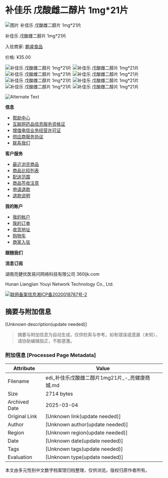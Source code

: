 # 补佳乐 戊酸雌二醇片 1mg*21片

![图片 补佳乐 戊酸雌二醇片 1mg*21片](/images/thumbs/0000862_-1mg21_550.jpeg)

补佳乐 戊酸雌二醇片 1mg*21片

入驻商家: [鹏睿食品](/%E8%AF%9A%E6%83%A0%E8%B4%B8%E6%98%93)

价格: ¥35.00

![补佳乐 戊酸雌二醇片 1mg*21片](http://image.360lj.com/userfiles/images/201707/5930759307_20170722135300747.png) 
![补佳乐 戊酸雌二醇片 1mg*21片](http://image.360lj.com/userfiles/images/201707/7314973149_20170722135302872.png) 
![补佳乐 戊酸雌二醇片 1mg*21片](http://image.360lj.com/userfiles/images/201707/6785167851_20170722135304497.png) 
![补佳乐 戊酸雌二醇片 1mg*21片](http://image.360lj.com/userfiles/images/201707/3409434094_20170722135309655.png) 
![补佳乐 戊酸雌二醇片 1mg*21片](http://image.360lj.com/userfiles/images/201707/6207462074_20170722135313591.png) 
![补佳乐 戊酸雌二醇片 1mg*21片](http://image.360lj.com/userfiles/images/201707/2703427034_20170722135316763.png) 
![补佳乐 戊酸雌二醇片 1mg*21片](http://image.360lj.com/userfiles/images/201707/3773737737_20170722135319154.jpg) 
![补佳乐 戊酸雌二醇片 1mg*21片](http://image.360lj.com/userfiles/images/201707/9241592415_20170722135325044.png)

![Alternate Text](//image.360lj.com/vshop/images/jsyhm-11.png)

**信息**

-   [帮助中心](/HelpCenter/index)
-   [互联网药品信息服务资格证](/%E4%BA%92%E8%81%94%E7%BD%91%E8%8D%AF%E5%93%81%E4%BF%A1%E6%81%AF%E6%9C%8D%E5%8A%A1%E8%B5%84%E6%A0%BC%E8%AF%81)
-   [增值电信业务经营许可证](/%E5%A2%9E%E5%80%BC%E7%94%B5%E4%BF%A1%E4%B8%9A%E5%8A%A1%E7%BB%8F%E8%90%A5%E8%AE%B8%E5%8F%AF%E8%AF%81)
-   [供应商服务协议](/terms-of-services-for-vendors)
-   [联系我们](/contactus)

**客户服务**

-   [最近浏览商品](/recentlyviewedproducts)
-   [商品比较列表](/compareproducts)
-   [配送范围](/%E9%85%8D%E9%80%81%E8%8C%83%E5%9B%B4)
-   [商品签收注意](/%E5%95%86%E5%93%81%E7%AD%BE%E6%94%B6%E6%B3%A8%E6%84%8F)
-   [申请退款](/%E7%94%B3%E8%AF%B7%E9%80%80%E6%AC%BE)
-   [退款说明](/%E9%80%80%E6%AC%BE%E8%AF%B4%E6%98%8E)

**我的账户**

-   [我的帐户](/customer/info)
-   [我的订单](/order/history)
-   [收货地址](/customer/addresses)
-   [购物车](/cart)
-   [商家入驻](/vendor/apply)

**跟随我们**

**消息订阅**

湖南亮健优医易问网络科技有限公司 360ljk.com

Hunan Liangjian Youyi Network Technology Co., Ltd.

[![联网备案信息](//image.360lj.com/images/ga.png)湘ICP备2020018787号-2](https://beian.miit.gov.cn)
<!-- tcd_original_link https://edi.360lj.com/%E8%A1%A5%E4%BD%B3%E4%B9%90-%E6%88%8A%E9%85%B8%E9%9B%8C%E4%BA%8C%E9%86%87%E7%89%87-1mg21%E7%89%87-3-2 -->


## 摘要与附加信息

<!-- tcd_abstract -->
[Unknown description(update needed)]
<!-- tcd_abstract_end -->

> 摘要与附加信息为自动生成，仅供检索与参考。如有错误或遗漏（未知），请协助编辑指正，不胜感激。

### 附加信息 [Processed Page Metadata]

| Attribute       | Value                                  |
|-----------------|----------------------------------------|
| Filename        | edi_补佳乐戊酸雌二醇片1mg21片_-_亮健康商城.md                             |
| Size            | 2714 bytes                           |
| Archived Date   | 2025-03-04                             |
| Original Link   | [Unknown link(update needed)]                       |
| Author          | [Unknown author(update needed)]                               |
| Region          | [Unknown region(update needed)]                               |
| Date            | [Unknown date(update needed)]                                 |
| Tags            | [Unknown tags(update needed)]                                 |
| Evaluation            | [Unknown type(update needed)]                                 |
<!-- tcd_table_end -->

本文由多元性别中文数字档案馆归档整理，仅供浏览。版权归原作者所有。

